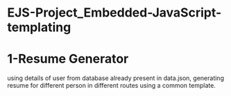# EJS-Project_Embedded-JavaScript-templating
# 1-Resume Generator
using details of user from database already present in data.json, generating resume for different person in different routes using a common template.